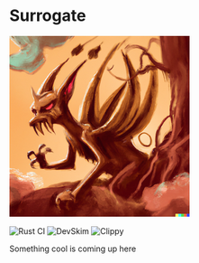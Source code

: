 # Surrogate
![alt text](logo.png)

![Rust CI](https://github.com/vmanikes/Surrogate/actions/workflows/rust.yml/badge.svg)
![DevSkim](https://github.com/vmanikes/Surrogate/actions/workflows/devskim.yml/badge.svg)
![Clippy](https://github.com/vmanikes/Surrogate/actions/workflows/rust-clippy.yml/badge.svg)

Something cool is coming up here
